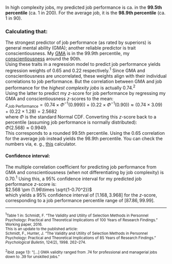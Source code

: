 In high complexity jobs, my predicted job performance is ca. in the **99.5th percentile** (ca. 1 in 200). For the average job, it is the **98.9th percentile** (ca. 1 in 90). 

### Calculating that:
The strongest predictor of job performance (as rated by superiors) is general mental ability (GMA); another reliable predictor is trait conscientiousness. My [GMA](README-g.md) is in the 99.9th percentile, my [conscientiousness](Big-Five/README.md) around the 90th.  
Using these traits in a regression model to predict job performance yields regression weights of $0.65$ and $0.22$ respectively.<sup>1</sup> Since GMA and conscientiousness are uncorrelated, these weights align with their individual correlations to job performance. But the correlation between GMA and job performance for the *highest complexity jobs* is actually $0.74$.<sup>2</sup>  
Using the latter to predict my $z$-score for job performance by regressing my GMA and conscientiousness $z$-scores to the mean:  
$z_{\text{Job Performance}}=(0.74\times\Phi^{-1}(0.999))+(0.22\times\Phi^{-1}(0.90))\approx (0.74×3.09)+(0.22×1.28)=2.5682$  
where $\Phi$ is the standard Normal CDF. Converting this $z$-score back to a percentile (assuming job performance is normally distributed):  
$\Phi(2.568)\approx0.9949$.  
This corresponds to a rounded 99.5th percentile. Using the $0.65$ correlation for the average job instead yields the 98.9th percentile. You can check the numbers via, e. g., [this](https://stattrek.com/online-calculator/normal) calculator. 

#### Confidence interval:  
The multiple correlation coefficient for predicting job performance from GMA and conscientiousness (when not differentiating by job complexity) is $0.70$.<sup>1</sup> Using this, a 95% confidence interval for my predicted job performance $z$-score is:    
$2.568 \pm (1.96\times \sqrt{1-0.70^2})$  
which yields a 95% confidence interval of $[1.168,3.968]$ for the $z$-score, corresponding to a job performance percentile range of $[87.86, 99.99]$.

---
<small>
<sup>1</sup>Table 1 in: Schmidt, F. “The Validity and Utility of Selection Methods in Personnel Psychology: Practical and Theoretical Implications of 100 Years of Research Findings.” Working paper, 2016.  <br>
This is an update to the published article:<br>  
Schmidt, F., Hunter, J. “The Validity and Utility of Selection Methods in Personnel Psychology: Practical and Theoretical Implications of 85 Years of Research Findings.” <i>Psychological Bulletin</i>, 124(2), 1998. 262–274.
<br><br>
<sup>2</sup><i>Ibid.</i> page 13: "[...] GMA validity
ranged from .74 for professional and managerial jobs down to .39 for unskilled jobs."
</small>
